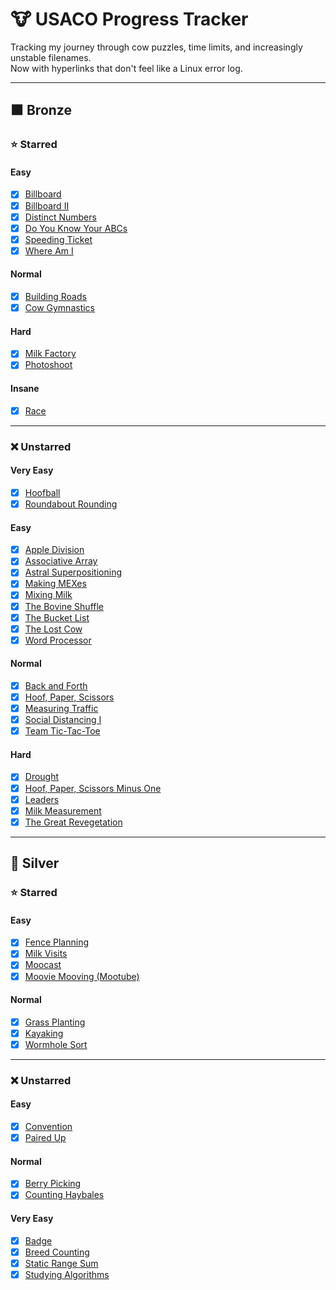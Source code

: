 # 🐮 USACO Progress Tracker

Tracking my journey through cow puzzles, time limits, and increasingly unstable filenames.  
Now with hyperlinks that don't feel like a Linux error log.

---

## 🟫 Bronze

### ⭐ Starred

#### Easy

- [x] [Billboard](https://github.com/Quantum-Kayak/USACO-problems/blob/main/bronze/starred/easy/billboard/billboard.cpp)
- [x] [Billboard II](https://github.com/Quantum-Kayak/USACO-problems/blob/main/bronze/starred/easy/billboardII/billboardII.cpp)
- [x] [Distinct Numbers](https://github.com/Quantum-Kayak/USACO-problems/blob/main/bronze/starred/easy/distinctnumbers/distinctnumbers.cpp)
- [x] [Do You Know Your ABCs](https://github.com/Quantum-Kayak/USACO-problems/blob/main/bronze/starred/easy/doyouknowyourabcs/doyouknowyourabcs.cpp)
- [x] [Speeding Ticket](https://github.com/Quantum-Kayak/USACO-problems/blob/main/bronze/starred/easy/speedingticket/speedingticket.cpp)
- [x] [Where Am I](https://github.com/Quantum-Kayak/USACO-problems/blob/main/bronze/starred/easy/whereami/whereami.cpp)

#### Normal

- [x] [Building Roads](https://github.com/Quantum-Kayak/USACO-problems/blob/main/bronze/starred/normal/buildingroads/buildingroads.cpp)
- [x] [Cow Gymnastics](https://github.com/Quantum-Kayak/USACO-problems/blob/main/bronze/starred/normal/cowgymnastics/cowgymnastics.cpp)

#### Hard

- [x] [Milk Factory](https://github.com/Quantum-Kayak/USACO-problems/blob/main/bronze/starred/hard/milkfactory/milkfactory.cpp)
- [x] [Photoshoot](https://github.com/Quantum-Kayak/USACO-problems/blob/main/bronze/starred/hard/photoshoot/photoshoot.cpp)

#### Insane

- [x] [Race](https://github.com/Quantum-Kayak/USACO-problems/blob/main/bronze/starred/insane/race/race.cpp)

---

### ❌ Unstarred

#### Very Easy

- [x] [Hoofball](https://github.com/Quantum-Kayak/USACO-problems/blob/main/bronze/unstarred/veryeasy/hoofball/hoofball.cpp)
- [x] [Roundabout Rounding](https://github.com/Quantum-Kayak/USACO-problems/blob/main/bronze/unstarred/veryeasy/roundaboutrounding/roundaboutrounding.cpp)

#### Easy

- [x] [Apple Division](https://github.com/Quantum-Kayak/USACO-problems/blob/main/bronze/unstarred/easy/appledivision/appledivision.cpp)
- [x] [Associative Array](https://github.com/Quantum-Kayak/USACO-problems/blob/main/bronze/unstarred/easy/associativearray/associativearray.cpp)
- [x] [Astral Superpositioning](https://github.com/Quantum-Kayak/USACO-problems/blob/main/bronze/unstarred/easy/astralsuperpositioning/astralsuperpositioning.cpp)
- [x] [Making MEXes](https://github.com/Quantum-Kayak/USACO-problems/blob/main/bronze/unstarred/easy/makingmexes/makingmexes.cpp)
- [x] [Mixing Milk](https://github.com/Quantum-Kayak/USACO-problems/blob/main/bronze/unstarred/easy/mixingmilk/mixingmilk.cpp)
- [x] [The Bovine Shuffle](https://github.com/Quantum-Kayak/USACO-problems/blob/main/bronze/unstarred/easy/thebovineshuffle/thebovineshuffle.cpp)
- [x] [The Bucket List](https://github.com/Quantum-Kayak/USACO-problems/blob/main/bronze/unstarred/easy/thebucketlist/thebucketlist.cpp)
- [x] [The Lost Cow](https://github.com/Quantum-Kayak/USACO-problems/blob/main/bronze/unstarred/easy/thelostcow/thelostcow.cpp)
- [x] [Word Processor](https://github.com/Quantum-Kayak/USACO-problems/blob/main/bronze/unstarred/easy/wordprocessor/wordprocessor.cpp)

#### Normal

- [x] [Back and Forth](https://github.com/Quantum-Kayak/USACO-problems/blob/main/bronze/unstarred/normal/backandforth/backandforth.cpp)
- [x] [Hoof, Paper, Scissors](https://github.com/Quantum-Kayak/USACO-problems/blob/main/bronze/unstarred/normal/hoofpaperscissors/hoofpaperscissors.cpp)
- [x] [Measuring Traffic](https://github.com/Quantum-Kayak/USACO-problems/blob/main/bronze/unstarred/normal/measuringtraffic/measuringtraffic.cpp)
- [x] [Social Distancing I](https://github.com/Quantum-Kayak/USACO-problems/blob/main/bronze/unstarred/normal/socialdistancingI/socialdistancingI.cpp)
- [x] [Team Tic-Tac-Toe](https://github.com/Quantum-Kayak/USACO-problems/blob/main/bronze/unstarred/normal/teamtictactoe/teamtictactoe.cpp)

#### Hard

- [x] [Drought](https://github.com/Quantum-Kayak/USACO-problems/blob/main/bronze/unstarred/hard/drought/drought.cpp)
- [x] [Hoof, Paper, Scissors Minus One](https://github.com/Quantum-Kayak/USACO-problems/blob/main/bronze/unstarred/hard/hoofpapersscissorsminusone/hoofpapersscissorsminusone.cpp)
- [x] [Leaders](https://github.com/Quantum-Kayak/USACO-problems/blob/main/bronze/unstarred/hard/leaders/leaders.cpp)
- [x] [Milk Measurement](https://github.com/Quantum-Kayak/USACO-problems/blob/main/bronze/unstarred/hard/milkmeasurement/milkmeasurement.cpp)
- [x] [The Great Revegetation](https://github.com/Quantum-Kayak/USACO-problems/blob/main/bronze/unstarred/hard/thegreatrevegetation/thegreatrevegetation.cpp)

---

## 🥈 Silver

### ⭐ Starred

#### Easy

- [x] [Fence Planning](https://github.com/Quantum-Kayak/USACO-problems/blob/main/silver/starred/easy/fenceplanning/fenceplanning.cpp)
- [x] [Milk Visits](https://github.com/Quantum-Kayak/USACO-problems/blob/main/silver/starred/easy/milkvisits/milkvisits.cpp)
- [x] [Moocast](https://github.com/Quantum-Kayak/USACO-problems/blob/main/silver/starred/easy/moocast/moocast.cpp)
- [x] [Moovie Mooving (Mootube)](https://github.com/Quantum-Kayak/USACO-problems/blob/main/silver/starred/easy/mootube/mootube.cpp)

#### Normal

- [x] [Grass Planting](https://github.com/Quantum-Kayak/USACO-problems/blob/main/silver/starred/normal/grassplanting/grassplanting.cpp)
- [x] [Kayaking](https://github.com/Quantum-Kayak/USACO-problems/blob/main/silver/starred/normal/kayaking/kayaking.cpp)
- [x] [Wormhole Sort](https://github.com/Quantum-Kayak/USACO-problems/blob/main/silver/starred/normal/wormholesort/wormholesort.cpp)

---

### ❌ Unstarred

#### Easy

- [x] [Convention](https://github.com/Quantum-Kayak/USACO-problems/blob/main/silver/unstarred/easy/convention/convention.cpp)
- [x] [Paired Up](https://github.com/Quantum-Kayak/USACO-problems/blob/main/silver/unstarred/easy/pairedup/pairedup.cpp)

#### Normal

- [x] [Berry Picking](https://github.com/Quantum-Kayak/USACO-problems/blob/main/silver/unstarred/normal/berrypicking/berrypicking.cpp)
- [x] [Counting Haybales](https://github.com/Quantum-Kayak/USACO-problems/blob/main/silver/unstarred/normal/countinghaybales/countinghaybales.cpp)

#### Very Easy

- [x] [Badge](https://github.com/Quantum-Kayak/USACO-problems/blob/main/silver/unstarred/veryeasy/badge/badge.cpp)
- [x] [Breed Counting](https://github.com/Quantum-Kayak/USACO-problems/blob/main/silver/unstarred/veryeasy/breedcounting/breedcounting.cpp)
- [x] [Static Range Sum](https://github.com/Quantum-Kayak/USACO-problems/blob/main/silver/unstarred/veryeasy/staticrangesum/staticrangesum.cpp)
- [x] [Studying Algorithms](https://github.com/Quantum-Kayak/USACO-problems/blob/main/silver/unstarred/veryeasy/studyingalgorithms/studyingalgorithms.cpp)

